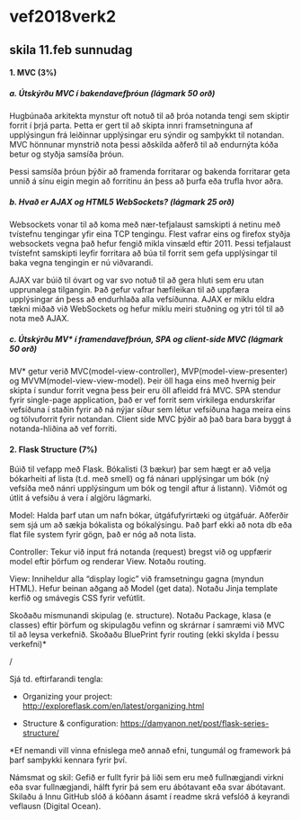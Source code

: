 # vef2018verk2
## skila 11.feb sunnudag
#### 1. MVC (3%)

##### a. Útskýrðu MVC í bakendavefþróun (lágmark 50 orð)
Hugbúnaða arkitekta mynstur oft notuð til að þróa notanda tengi sem skiptir forrit í þrjá parta. Þetta er gert til að skipta innri framsetninguna af upplýsingun frá leiðinnar upplýsingar eru sýndir og samþykkt til notandan.
MVC hönnunar mynstrið nota þessi aðskilda aðferð til að endurnýta kóða betur og styðja samsíða þróun.

Þessi samsíða þróun þýðir að framenda forritarar og bakenda forritarar geta unnið á sínu eigin megin að forritinu án þess að þurfa eða trufla hvor aðra.

##### b. Hvað er AJAX og HTML5 WebSockets? (lágmark 25 orð)
Websockets vonar til að koma með nær-tefjalaust samskipti á netinu með tvístefnu tengingar yfir eina TCP tengingu.
Flest vafrar eins og firefox styðja websockets vegna það hefur fengið mikla vinsæld eftir 2011.
Þessi tefjalaust tvístefnt samskipti leyfir forritara að búa til forrit sem gefa upplýsingar til baka vegna tengingin er nú viðvarandi.

AJAX var búið til óvart og var svo notuð til að gera hluti sem eru utan upprunalega tilgangin.
Það gefur vafrar hæfileikan til að uppfæra upplýsingar án þess að endurhlaða alla vefsíðunna.
AJAX er miklu eldra tækni miðað við WebSockets og hefur miklu meiri stuðning og ytri tól til að nota með AJAX. 

##### c. Útskýrðu MV* í framendavefþróun, SPA og client-side MVC (lágmark 50 orð)
MV* getur verið MVC(model-view-controller), MVP(model-view-presenter) og MVVM(model-view-view-model). Þeir öll haga eins með hvernig þeir skipta í sundur forrit vegna þess þeir eru öll afleidd frá MVC.
SPA stendur fyrir single-page application, það er vef forrit sem virkilega endurskrifar vefsíðuna í staðin fyrir að ná nýjar síður sem létur vefsíðuna haga meira eins og tölvuforrit fyrir notandan.
Client side MVC þýðir að það bara bara byggt á notanda-hliðina að vef forriti.

#### 2. Flask Structure (7%)

Búið til vefapp með Flask.
Bókalisti (3 bækur) þar sem hægt er að velja bókarheiti af lista (t.d. með smell) og fá
nánari upplýsingar um bók (ný vefsíða með nánri upplýsingum um bók og tengil aftur á
listann). Viðmót og útlit á vefsíðu á vera í algjöru lágmarki.


Model: Halda þarf utan um nafn bókar, útgáfufyrirtæki og útgáfuár. Aðferðir sem sjá
um að sækja bókalista og bókalýsingu. Það þarf ekki að nota db eða flat file
system fyrir gögn, það er nóg að nota lista.


Controller: Tekur við input frá notanda (request) bregst við og uppfærir model eftir
þörfum og renderar View. Notaðu routing.


View: Inniheldur alla “display logic” við framsetningu gagna (myndun HTML). Hefur
beinan aðgang að Model (get data). Notaðu Jinja template kerfið og
smávegis CSS fyrir vefútlit.


Skoðaðu mismunandi skipulag (e. structure). Notaðu Package, klasa (e classes) eftir þörfum
og skipulagðu vefinn og skrárnar í samræmi við MVC til að leysa verkefnið. Skoðaðu
BluePrint fyrir routing (ekki skylda í þessu verkefni)*


/


Sjá td. eftirfarandi tengla:

 - Organizing your project: http://exploreflask.com/en/latest/organizing.html
 
 - Structure & configuration: https://damyanon.net/post/flask-series-structure/
 
 
*Ef nemandi vill vinna efnislega með annað efni, tungumál og framework þá þarf samþykki
kennara fyrir því.


Námsmat og skil:
Gefið er fullt fyrir þá liði sem eru með fullnægjandi virkni eða svar fullnægjandi, hálft fyrir
þá sem eru ábótavant eða svar ábótavant. Skilaðu á Innu GitHub slóð á kóðann ásamt í
readme skrá vefslóð á keyrandi veflausn (Digital Ocean).
